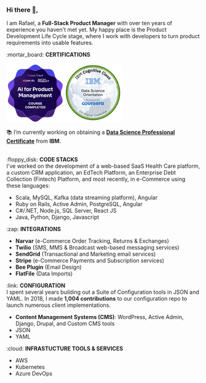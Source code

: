### Hi there 👋,

I am Rafael, a **Full-Stack Product Manager** with over ten years of experience you haven't met yet. My happy place is the Product Development Life Cycle stage, where I work with developers to turn product requirements into usable features.
</br>
<p>
:mortar_board: <b>CERTIFICATIONS</b></br>
</br>
<img class="image-align-left" src="Images/ai-for-product-management.png" width=150/><img class="image-align-left" src="Images/data-science-orientation.png" width=150/>  

:books: I’m currently working on obtaining a [**Data Science Professional Certificate**](https://www.coursera.org/professional-certificates/ibm-data-science) from **IBM**.
</br>
</br>
</p>

<p>
:floppy_disk:  <b>CODE STACKS</b></br>
I've worked on the development of a web-based SaaS Health Care platform, a custom CRM application, an EdTech Platform, an Enterprise Debt Collection (Fintech) Platform, and most recently, in e-Commerce using these languages:
<ul>
<li>Scala, MySQL, Kafka (data streaming platform), Angular</li>
<li>Ruby on Rails, Active Admin, PostgreSQL, Angular</li>
<li>C#/.NET, Node.js, SQL Server, React JS</li>
<li>Java, Python, Django, Javascript</li>  
</ul>  
</p>

<p>
:zap: <b>INTEGRATIONS</b>
<ul>
<li><b>Narvar</b> (e-Commerce Order Tracking, Returns & Exchanges)</li>
<li><b>Twilio</b> (SMS, MMS & Broadcast web-based messaging services)</li>
<li><b>SendGrid</b> (Transactional and Marketing email services)</li>
<li><b>Stripe</b> (e-Commerce Payments and Subscription services)</li> 
<li><b>Bee Plugin</b> (Email Design)</li>
<li><b>FlatFile</b> (Data Imports)</li>
</ul>  
</p>

<p>
:link: <b>CONFIGURATION</b></br>
I spent several years building out a Suite of Configuration tools in JSON and YAML. In 2018, I made <b>1,004 contributions</b> to our configuration repo to launch numerous client implementations.</br>
<ul>
<li><b>Content Management Systems (CMS)</b>: WordPress, Active Admin, Django, Drupal, and Custom CMS tools</li>
<li>JSON</li>
<li>YAML</li>
</ul>  
</p>

<p>
:cloud: <b>INFRASTUCTURE TOOLS & SERVICES</b>
<ul>
<li>AWS</li>
<li>Kubernetes</li>  
<li>Azure DevOps</li>
</ul>  
</p>

<!--

**rafabkny/rafabkny** is a ✨ _special_ ✨ repository because its `README.md` (this file) appears on your GitHub profile.

Here are some ideas to get you started:

- 🔭 I’m currently working on ...
- 👯 I’m looking to collaborate on ...
- 🤔 I’m looking for help with ...
- 💬 Ask me about ...
- 📫 How to reach me: ...
- 😄 Pronouns: ...
- ⚡ Fun fact: ...
-->
